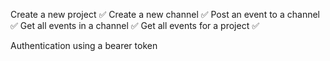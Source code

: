Create a new project ✅
Create a new channel ✅
Post an event to a channel ✅
Get all events in a channel ✅
Get all events for a project ✅


Authentication using a bearer token

